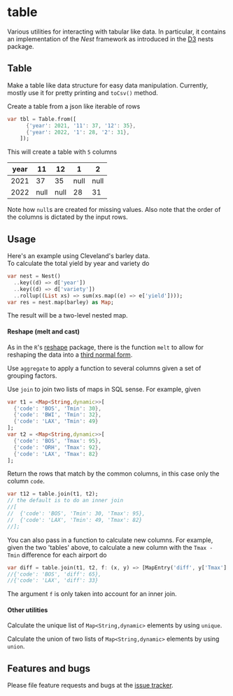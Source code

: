 # table

Various utilities for interacting with tabular like data.  In particular, 
it contains an implementation of the *Nest* framework as introduced in 
the [D3](https://github.com/d3/d3-collection#nests) nests package.

## Table 
Make a table like data structure for easy data manipulation.  Currently, mostly use 
it for pretty printing and `toCsv()` method. 

Create a table from a json like iterable of rows
```dart
var tbl = Table.from([
      {'year': 2021, '11': 37, '12': 35},
      {'year': 2022, '1': 28, '2': 31},
    ]);
```
This will create a table with `5` columns


| year | 11 | 12 | 1 | 2 |
| ---- | -- | -- | - | - |
| 2021 | 37 | 35 | null | null |
| 2022 | null | null | 28 | 31 |

Note how `null`s are created for missing values.  Also note that the order of the 
columns is dictated by the input rows. 


## Usage
Here's an example using Cleveland's barley data.  
To calculate the total yield by year and variety do

```dart
var nest = Nest()
  ..key((d) => d['year'])
  ..key((d) => d['variety'])
  ..rollup((List xs) => sum(xs.map((e) => e['yield'])));
var res = nest.map(barley) as Map;
```
The result will be a two-level nested map.


 
#### Reshape (melt and cast) 
As in the `R`'s [reshape](http://had.co.nz/reshape/) package, there is the function 
`melt` to allow for reshaping the data into a 
[third normal form](https://en.wikipedia.org/wiki/Third_normal_form). 

Use `aggregate` to apply a function to several columns given a set of grouping factors. 

Use `join` to join two lists of maps in SQL sense.  For example, given 
```dart
var t1 = <Map<String,dynamic>>[
  {'code': 'BOS', 'Tmin': 30},
  {'code': 'BWI', 'Tmin': 32},
  {'code': 'LAX', 'Tmin': 49}
];
var t2 = <Map<String,dynamic>>[
  {'code': 'BOS', 'Tmax': 95},
  {'code': 'ORH', 'Tmax': 92},
  {'code': 'LAX', 'Tmax': 82}
];
```
Return the rows that match by the common columns, in this case only the column `code`.
```dart
var t12 = table.join(t1, t2);
// the default is to do an inner join
//[
//  {'code': 'BOS', 'Tmin': 30, 'Tmax': 95},
//  {'code': 'LAX', 'Tmin': 49, 'Tmax': 82}
//];
```
You can also pass in a function to calculate new columns.  For example, given the two 'tables' above, 
to calculate a new column with the `Tmax - Tmin` difference for each airport do
```dart
var diff = table.join(t1, t2, f: (x, y) => [MapEntry('diff', y['Tmax'] - x['Tmin'])]);
//{'code': 'BOS', 'diff': 65},
//{'code': 'LAX', 'diff': 33}
```
The argument `f` is only taken into account for an inner join. 


#### Other utilities 

Calculate the unique list of `Map<String,dynamic>` elements by using `unique`.

Calculate the union of two lists of `Map<String,dynamic>` elements by using `union`.

## Features and bugs

Please file feature requests and bugs at the [issue tracker][tracker].

[tracker]: https://github.com/thumbert/table/issues

